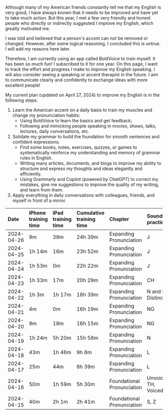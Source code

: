 Although many of my American friends constantly tell me that my English is very good, I have always known that it needs to be improved and have yet to take much action. But this year, I met a few very friendly and honest people who directly or indirectly suggested I improve my English, which greatly motivated me. 

I was told and believed that a person's accent can not be removed or changed. However, after some logical reasoning, I concluded this is untrue. I will add my reasons here later. 

Therefore, I am currently using an app called BoldVoice to train myself. It has been so much fun! I subscribed to it for one year. On this page, I want to track the effort and progress I make to improve my English speaking. I will also consider seeing a speaking or accent therapist in the future. I aim to communicate clearly and confidently to exchange ideas with more excellent people!

My current plan (updated on April 27, 2024) to improve my English is in the following steps:

1. Learn the American accent on a daily basis to train my muscles and change my pronunciation habits:
   - Using BoldVoice to learn the basics and get feedback;
   - Following and mimicking people speaking in movies, shows, talks, lectures, daily conversations, etc. 
2. Solidate my grammar to build the foundation for smooth sentences and confident expressions:
   - Find some books, notes, exercises, quizzes, or games to systematically reinforce my understanding and memory of grammar rules in English.
   - Writing many articles, documents, and blogs to improve my ability to structure and express my thoughts and ideas elegantly and efficiently. 
   - Using Grammarly and Copilot (powered by ChatGPT) to correct my mistakes, give me suggestions to improve the quality of my writing, and learn from them.
3. Apply everything in daily conversations with colleagues, friends, and myself in front of a mirror.


| Date        | iPhone training time | iPad training time | Cumulative training time | Chapter | Sound practiced | Example words | 
| :-----      | :-----     | :-----    | :-----     | :----         | :-----    | :--- |
| 2024-04-26  | 9m         | 38m       |  24h 39m   |  Expanding Pronunciation      |  J       | judge        |
| 2024-04-25  | 1h 14m     | 16m       |  23h 52m   |  Expanding Pronunciation      |  J       | journalist   |
| 2024-04-24  | 1h 53m     | 0m        |  22h 22m   |  Expanding Pronunciation      |  J       | conjugation  |
| 2024-04-23  | 1h 33m     | 17m       |  20h 29m   |  Expanding Pronunciation      |  CH      | approachable |
| 2024-04-22  | 1h 3m      | 1h 17m    |  18h 39m   |  Expanding Pronunciation      |  N and L Distinction | doll, mental |
| 2024-04-21  | 4m         | 0m        |  16h 19m   |  Expanding Pronunciation      |    NG    | Jumping-off point |
| 2024-04-20  | 9m         | 18m       |  16h 15m   |  Expanding Pronunciation      |    NG    | blessing |
| 2024-04-19  | 1h 24m     | 5h 20m    |  15h 58m   |  Expanding Pronunciation      |    N     | original |
| 2024-04-18  | 43m        | 1h 46m    |  9h 8m     |  Expanding Pronunciation      |    L       | angel |
| 2024-04-17  | 25m        | 44m       |  6h 39m    |  Expanding Pronunciation      |    L     | well  |
| 2024-04-16  | 50m        | 1h 59m    |  5h 30m    |  Foundational Pronunciation    |   Unvoiced TH, Voiced TH  | healthy, southern |
| 2024-04-15  | 40m        | 2h 1m     |  2h 41m    |  Foundational Pronunciation  |  S, Z   | assess, position|


